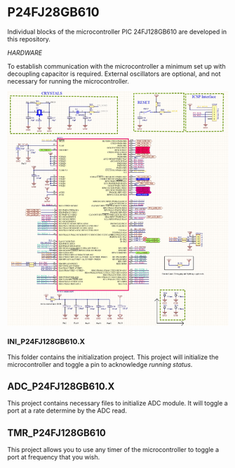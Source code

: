 # P24FJ28GB610
Individual blocks of the microcontroller PIC 24FJ128GB610 are developed in this repository.

_HARDWARE_

To establish communication with the microcontroller a minimum set up with decoupling capacitor is required. 
External oscillators are optional, and not necessary for running the microcontroller.


![Alt text](Pictures/GeneralPIC.jpg)

### INI_P24FJ128GB610.X
This folder contains the initialization project. This project will initialize the microcontroller and toggle a pin to acknowledge *running status*.

## ADC_P24FJ128GB610.X
This project contains necessary files to initialize ADC module. It will toggle a port at a rate determine by the ADC read.

## TMR_P24FJ128GB610
This project allows you to use any timer of the microcontroller to toggle a port at frequency that you wish.